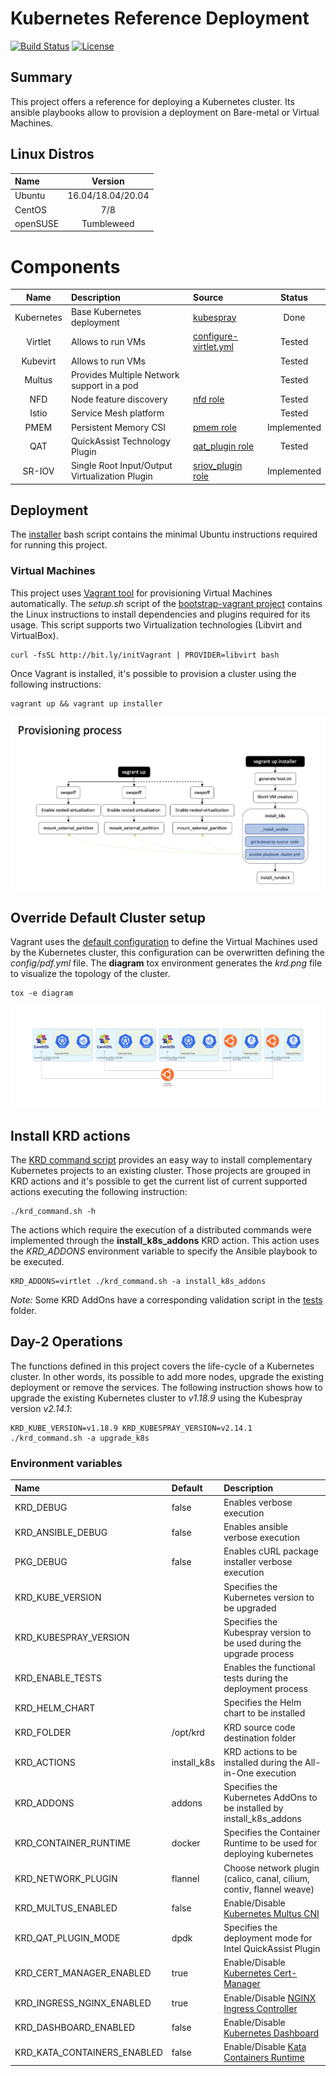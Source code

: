 # Kubernetes Reference Deployment
[![Build Status](https://travis-ci.org/electrocucaracha/krd.png)](https://travis-ci.org/electrocucaracha/krd)
[![License](https://img.shields.io/badge/License-Apache%202.0-blue.svg)](https://opensource.org/licenses/Apache-2.0)

## Summary

This project offers a reference for deploying a Kubernetes cluster.
Its ansible playbooks allow to provision a deployment on Bare-metal
or Virtual Machines.

## Linux Distros

| Name       | Version           |
|:-----------|:-----------------:|
| Ubuntu     | 16.04/18.04/20.04 |
| CentOS     | 7/8               |
| openSUSE   | Tumbleweed        |

# Components

| Name           | Description                                    | Source                            | Status      |
|:--------------:|:-----------------------------------------------|:----------------------------------|:-----------:|
| Kubernetes     | Base Kubernetes deployment                     | [kubespray][1]                    | Done        |
| Virtlet        | Allows to run VMs                              | [configure-virtlet.yml][3]        | Tested      |
| Kubevirt       | Allows to run VMs                              |                                   | Tested      |
| Multus         | Provides Multiple Network support in a pod     |                                   | Tested      |
| NFD            | Node feature discovery                         | [nfd role][4]                     | Tested      |
| Istio          | Service Mesh platform                          |                                   | Tested      |
| PMEM           | Persistent Memory CSI                          | [pmem role][6]                    | Implemented |
| QAT            | QuickAssist Technology Plugin                  | [qat_plugin role][8]              | Tested      |
| SR-IOV         | Single Root Input/Output Virtualization Plugin | [sriov_plugin role][9]            | Implemented |

## Deployment

The [installer](installer.sh) bash script contains the minimal
Ubuntu instructions required for running this project.

### Virtual Machines

This project uses [Vagrant tool][5] for provisioning Virtual Machines
automatically. The *setup.sh* script of the
[bootstrap-vagrant project][7] contains the Linux instructions to
install dependencies and plugins required for its usage. This script
supports two Virtualization technologies (Libvirt and VirtualBox).

    curl -fsSL http://bit.ly/initVagrant | PROVIDER=libvirt bash

Once Vagrant is installed, it's possible to provision a cluster using
the following instructions:

    vagrant up && vagrant up installer

![Provisioning](docs/src/img/provisioning.png)

## Override Default Cluster setup

Vagrant uses the [default configuration](config/default.yml) to define
the Virtual Machines used by the Kubernetes cluster, this
configuration can be overwritten defining the *config/pdf.yml* file.
The **diagram** tox environment generates the *krd.png* file to
visualize the topology of the cluster.

    tox -e diagram

![Sample diagram](docs/src/img/sample_tox_diagram.png)

## Install KRD actions

The [KRD command script](krd_command.sh) provides an easy way to
install complementary Kubernetes projects to an existing cluster.
Those projects are grouped in KRD actions and it's possible to get
the current list of current supported actions executing the following
instruction:

    ./krd_command.sh -h

The actions which require the execution of a distributed commands were
implemented through the **install_k8s_addons** KRD action. This action
uses the *KRD_ADDONS* environment variable to specify the Ansible
playbook to be executed.

    KRD_ADDONS=virtlet ./krd_command.sh -a install_k8s_addons

*Note:* Some KRD AddOns have a corresponding validation script in the
[tests](tests) folder.

## Day-2 Operations

The functions defined in this project covers the life-cycle of a
Kubernetes cluster. In other words, its possible to add more nodes,
upgrade the existing deployment or remove the services.  The following
instruction shows how to upgrade the existing Kubernetes cluster to
*v1.18.9* using the Kubespray version *v2.14.1*:

    KRD_KUBE_VERSION=v1.18.9 KRD_KUBESPRAY_VERSION=v2.14.1 ./krd_command.sh -a upgrade_k8s

### Environment variables

| Name                        | Default     | Description                                                           |
|:----------------------------|:------------|:----------------------------------------------------------------------|
| KRD_DEBUG                   | false       | Enables verbose execution                                             |
| KRD_ANSIBLE_DEBUG           | false       | Enables ansible verbose execution                                     |
| PKG_DEBUG                   | false       | Enables cURL package installer verbose execution                      |
| KRD_KUBE_VERSION            |             | Specifies the Kubernetes version to be upgraded                       |
| KRD_KUBESPRAY_VERSION       |             | Specifies the Kubespray version to be used during the upgrade process |
| KRD_ENABLE_TESTS            |             | Enables the functional tests during the deployment process            |
| KRD_HELM_CHART              |             | Specifies the Helm chart to be installed                              |
| KRD_FOLDER                  | /opt/krd    | KRD source code destination folder                                    |
| KRD_ACTIONS                 | install_k8s | KRD actions to be installed during the All-in-One execution           |
| KRD_ADDONS                  | addons      | Specifies the Kubernetes AddOns to be installed by install_k8s_addons |
| KRD_CONTAINER_RUNTIME       | docker      | Specifies the Container Runtime to be used for deploying kubernetes   |
| KRD_NETWORK_PLUGIN          | flannel     | Choose network plugin (calico, canal, cilium, contiv, flannel weave)  |
| KRD_MULTUS_ENABLED          | false       | Enable/Disable [Kubernetes Multus CNI][2]                             |
| KRD_QAT_PLUGIN_MODE         | dpdk        | Specifies the deployment mode for Intel QuickAssist Plugin            |
| KRD_CERT_MANAGER_ENABLED    | true        | Enable/Disable [Kubernetes Cert-Manager][10]                          |
| KRD_INGRESS_NGINX_ENABLED   | true        | Enable/Disable [NGINX Ingress Controller][11]                         |
| KRD_DASHBOARD_ENABLED       | false       | Enable/Disable [Kubernetes Dashboard][12]                             |
| KRD_KATA_CONTAINERS_ENABLED | false       | Enable/Disable [Kata Containers Runtime][13]                          |

[1]: https://github.com/kubernetes-sigs/kubespray
[2]: https://intel.github.io/multus-cni/
[3]: playbooks/configure-virtlet.yml
[4]: playbooks/roles/nfd
[5]: https://www.vagrantup.com/
[6]: playbooks/roles/pmem
[7]: https://github.com/electrocucaracha/bootstrap-vagrant
[8]: playbooks/roles/qat_plugin
[9]: playbooks/roles/sriov_plugin
[10]: https://cert-manager.io/
[11]: https://kubernetes.github.io/ingress-nginx/
[12]: https://kubernetes.io/docs/tasks/access-application-cluster/web-ui-dashboard/
[13]: https://katacontainers.io/
